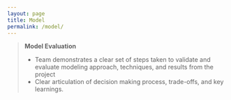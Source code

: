 ```yaml
---
layout: page
title: Model
permalink: /model/
---
```


> **Model Evaluation** 
> - Team demonstrates a clear set of steps taken to validate and evaluate modeling approach, techniques, and results from the project
> - Clear articulation of decision making process, trade-offs, and key learnings.
